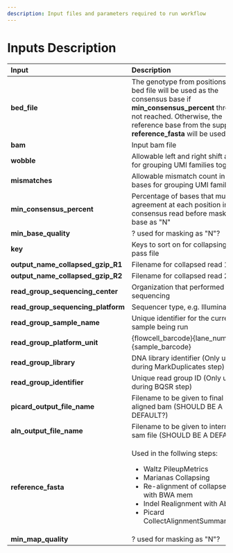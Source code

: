 ```yaml
---
description: Input files and parameters required to run workflow
---
```


# Inputs Description

<table>
  <thead>
    <tr>
      <th style="text-align:left">Input</th>
      <th style="text-align:left">Description</th>
    </tr>
  </thead>
  <tbody>
    <tr>
      <td style="text-align:left"><b>bed_file</b>
      </td>
      <td style="text-align:left">The genotype from positions in this bed file will be used as the consensus
        base if <b>min_consensus_percent</b> threshold is not reached. Otherwise,
        the reference base from the supplied <b>reference_fasta</b> will be used</td>
    </tr>
    <tr>
      <td style="text-align:left"><b>bam</b>
      </td>
      <td style="text-align:left">Input bam file</td>
    </tr>
    <tr>
      <td style="text-align:left"><b>wobble</b>
      </td>
      <td style="text-align:left">Allowable left and right shift amount for grouping UMI families together</td>
    </tr>
    <tr>
      <td style="text-align:left"><b>mismatches</b>
      </td>
      <td style="text-align:left">Allowable mismatch count in UMI bases for grouping UMI families</td>
    </tr>
    <tr>
      <td style="text-align:left"><b>min_consensus_percent</b>
      </td>
      <td style="text-align:left">Percentage of bases that must be in agreement at each position in the
        consensus read before masking that base as &quot;N&quot;</td>
    </tr>
    <tr>
      <td style="text-align:left"><b>min_base_quality</b>
      </td>
      <td style="text-align:left">? used for masking as &quot;N&quot;?</td>
    </tr>
    <tr>
      <td style="text-align:left"><b>key</b>
      </td>
      <td style="text-align:left">Keys to sort on for collapsing first-pass file</td>
    </tr>
    <tr>
      <td style="text-align:left"><b>output_name_collapsed_gzip_R1</b>
      </td>
      <td style="text-align:left">Filename for collapsed read 1 fastq</td>
    </tr>
    <tr>
      <td style="text-align:left"><b>output_name_collapsed_gzip_R2</b>
      </td>
      <td style="text-align:left">Filename for collapsed read 2 fastq</td>
    </tr>
    <tr>
      <td style="text-align:left"><b>read_group_sequencing_center</b>
      </td>
      <td style="text-align:left">Organization that performed sequencing</td>
    </tr>
    <tr>
      <td style="text-align:left"><b>read_group_sequencing_platform</b>
      </td>
      <td style="text-align:left">Sequencer type, e.g. Illumina HiSeq</td>
    </tr>
    <tr>
      <td style="text-align:left"><b>read_group_sample_name</b>
      </td>
      <td style="text-align:left">Unique identifier for the current sample being run</td>
    </tr>
    <tr>
      <td style="text-align:left"><b>read_group_platform_unit</b>
      </td>
      <td style="text-align:left">{flowcell_barcode}{lane_number}.{sample_barcode}</td>
    </tr>
    <tr>
      <td style="text-align:left"><b>read_group_library</b>
      </td>
      <td style="text-align:left">DNA library identifier (Only used during MarkDuplicates step)</td>
    </tr>
    <tr>
      <td style="text-align:left"><b>read_group_identifier</b>
      </td>
      <td style="text-align:left">Unique read group ID (Only used during BQSR step)</td>
    </tr>
    <tr>
      <td style="text-align:left"><b>picard_output_file_name</b>
      </td>
      <td style="text-align:left">Filename to be given to final re-aligned bam (SHOULD BE A DEFAULT?)</td>
    </tr>
    <tr>
      <td style="text-align:left"><b>aln_output_file_name</b>
      </td>
      <td style="text-align:left">Filename to be given to intermediate sam file (SHOULD BE A DEFAULT?)</td>
    </tr>
    <tr>
      <td style="text-align:left"><b>reference_fasta</b>
      </td>
      <td style="text-align:left">
        <p>Used in the follwing steps:</p>
        <ul>
          <li>Waltz PileupMetrics</li>
          <li>Marianas Collapsing</li>
          <li>Re-alignment of collapsed fastqs with BWA mem</li>
          <li>Indel Realignment with Abra</li>
          <li>Picard CollectAlignmentSummaryMetrics</li>
        </ul>
      </td>
    </tr>
    <tr>
      <td style="text-align:left"><b>min_map_quality</b>
      </td>
      <td style="text-align:left">? used for masking as &quot;N&quot;?</td>
    </tr>
  </tbody>
</table>

